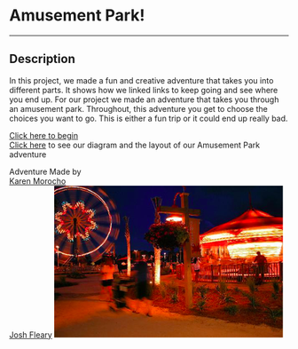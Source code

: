 # Amusement Park!
---
## Description  
In this project, we made a fun and creative adventure that takes you into different parts. It shows how we linked links to keep going and see where you end up. For our project we made an adventure that takes you through an amusement park. Throughout, this adventure you get to choose the choices you want to go. This is either a fun trip or it could end up really bad.    

[Click here to begin](Amusement-park.md)  
[Click here](https://docs.google.com/drawings/d/19x7k9tx-mQ3VZNj6MSB6amlszHdVUjWNEnauY0wbPKY/edit) to see our diagram and the layout of our Amusement Park adventure

Adventure Made by  
[Karen Morocho](https://github.com/Karenm0633)  
[Josh Fleary](https://github.com/joshuaf4837) 
![image](Nightpark.png)
